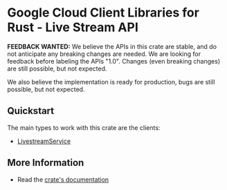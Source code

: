 # Google Cloud Client Libraries for Rust - Live Stream API

<!-- Code generated by sidekick. DO NOT EDIT. -->

**FEEDBACK WANTED:** We believe the APIs in this crate are stable, and
do not anticipate any breaking changes are needed. We are looking for
feedback before labeling the APIs "1.0". Changes (even breaking changes)
are still possible, but not expected.

We also believe the implementation is ready for production, bugs are
still possible, but not expected.

## Quickstart

The main types to work with this crate are the clients:

- [LivestreamService]

## More Information

- Read the [crate's documentation](https://docs.rs/google-cloud-video-livestream-v1/latest/google-cloud-video-livestream-v1)

[LivestreamService]: https://docs.rs/google-cloud-video-livestream-v1/latest/google_cloud_video_livestream_v1/client/struct.LivestreamService.html

